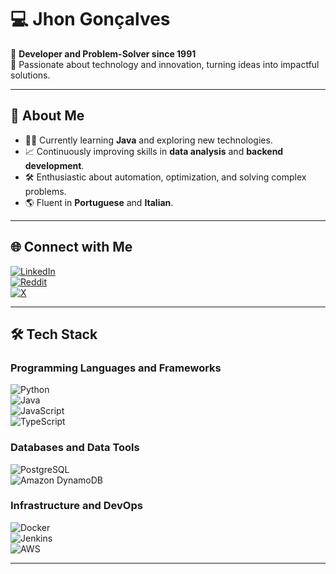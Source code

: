 # 💻 Jhon Gonçalves  
🚀 **Developer and Problem-Solver since 1991**  
🎯 Passionate about technology and innovation, turning ideas into impactful solutions.  

---

## 🌟 About Me  
- 👨‍💻 Currently learning **Java** and exploring new technologies.  
- 📈 Continuously improving skills in **data analysis** and **backend development**.  
- 🛠️ Enthusiastic about automation, optimization, and solving complex problems.  
- 🌎 Fluent in **Portuguese** and **Italian**.  

---

## 🌐 Connect with Me  
[![LinkedIn](https://img.shields.io/badge/LinkedIn-%230077B5.svg?style=for-the-badge&logo=linkedin&logoColor=white)](https://linkedin.com/in/goncalvesjhon/)  
[![Reddit](https://img.shields.io/badge/Reddit-%23FF4500.svg?style=for-the-badge&logo=reddit&logoColor=white)](https://reddit.com/user/jlsgo/)  
[![X](https://img.shields.io/badge/X-%23000000.svg?style=for-the-badge&logo=x&logoColor=white)](https://x.com/Jlsgo)  

---

## 🛠️ Tech Stack  
### **Programming Languages and Frameworks**  
![Python](https://img.shields.io/badge/Python-%233776AB.svg?style=for-the-badge&logo=python&logoColor=yellow)  
![Java](https://img.shields.io/badge/Java-%23ED8B00.svg?style=for-the-badge&logo=openjdk&logoColor=white)  
![JavaScript](https://img.shields.io/badge/JavaScript-%23F7DF1E.svg?style=for-the-badge&logo=javascript&logoColor=black)  
![TypeScript](https://img.shields.io/badge/TypeScript-%23007ACC.svg?style=for-the-badge&logo=typescript&logoColor=white)  

### **Databases and Data Tools**  
![PostgreSQL](https://img.shields.io/badge/PostgreSQL-%23316192.svg?style=for-the-badge&logo=postgresql&logoColor=white)  
![Amazon DynamoDB](https://img.shields.io/badge/Amazon%20DynamoDB-%234053D6.svg?style=for-the-badge&logo=amazon-dynamodb&logoColor=white)  

### **Infrastructure and DevOps**  
![Docker](https://img.shields.io/badge/Docker-%230db7ed.svg?style=for-the-badge&logo=docker&logoColor=white)  
![Jenkins](https://img.shields.io/badge/Jenkins-%232C5263.svg?style=for-the-badge&logo=jenkins&logoColor=white)  
![AWS](https://img.shields.io/badge/AWS-%23FF9900.svg?style=for-the-badge&logo=amazon-aws&logoColor=white)  

---
